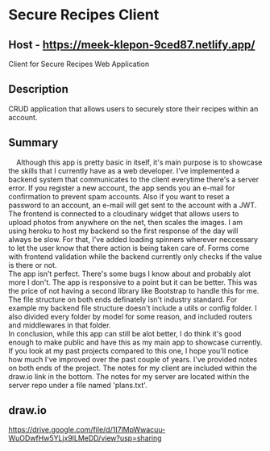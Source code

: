 # Secure Recipes Client
## Host - https://meek-klepon-9ced87.netlify.app/
Client for Secure Recipes Web Application
## Description
CRUD application that allows users to securely store their recipes within an account. 
## Summary
&nbsp; &nbsp; Although this app is pretty basic in itself, it's main purpose is to showcase the skills that I currently have as a web developer. I've implemented a backend system that communicates to the client everytime there's a server error. If you register a new account, the app sends you an e-mail for confirmation to prevent spam accounts. Also if you want to reset a password to an account, an e-mail will get sent to the account with a JWT. The frontend is connected to a cloudinary widget that allows users to upload photos from anywhere on the net, then scales the images. I am using heroku to host my backend so the first response of the day will always be slow. For that, I've added loading spinners wherever neccessary to let the user know that there action is being taken care of. Forms come with frontend validation while the backend currently only checks if the value is there or not. <br/>
  The app isn't perfect. There's some bugs I know about and probably alot more I don't. The app is responsive to a point but it can be better. This was the price of not having a second library like Bootstrap to handle this for me. The file structure on both ends definately isn't industry standard. For example my backend file structure doesn't include a utils or config folder. I also divided every folder by model for some reason, and included routers and middlewares in that folder. <br/>
  In conclusion, while this app can still be alot better, I do think it's good enough to make public and have this as my main app to showcase currently. If you look at my past projects compared to this one, I hope you'll notice how much I've improved over the past couple of years. I've provided notes on both ends of the project. The notes 
for my client are included within the draw.io link in the bottom. The notes for my server are located within the server repo under a file named 'plans.txt'.
## draw.io
https://drive.google.com/file/d/1I7lMpWwacuu-WuODwfHw5YLjx9lLMeDD/view?usp=sharing
